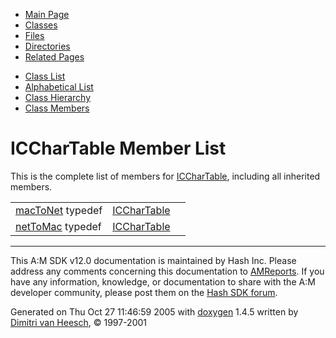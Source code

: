 <div class="tabs">

- [Main Page](index.md)
- <span id="current">[Classes](annotated.md)</span>
- [Files](files.md)
- [Directories](dirs.md)
- [Related Pages](pages.md)

</div>

<div class="tabs">

- [Class List](annotated.md)
- [Alphabetical List](classes.md)
- [Class Hierarchy](hierarchy.md)
- [Class Members](functions.md)

</div>

# ICCharTable Member List

This is the complete list of members for <a href="structICCharTable.md" class="el">ICCharTable</a>, including all inherited members.

|  |  |  |
|----|----|----|
| <a href="structICCharTable.md#f6f2f13e0ff8abe1fa311f4578e9302c" class="el">macToNet</a> typedef | <a href="structICCharTable.md" class="el">ICCharTable</a> |  |
| <a href="structICCharTable.md#5b38b860b232eb43a7dfd49ceb4944bd" class="el">netToMac</a> typedef | <a href="structICCharTable.md" class="el">ICCharTable</a> |  |

------------------------------------------------------------------------

<span class="small">This A:M SDK v12.0 documentation is maintained by Hash Inc. Please address any comments concerning this documentation to [AMReports](http://www.hash.com/reports). If you have any information, knowledge, or documentation to share with the A:M developer community, please post them on the [Hash SDK forum](http://www.hash.com/forums/index.php?showforum=11).</span>

Generated on Thu Oct 27 11:46:59 2005 with [<span class="image placeholder" original-image-src="doxygen.png" original-image-title="" height="45" width="100" align="middle" border="0">doxygen</span>](http://www.doxygen.org/index.html) 1.4.5 written by [Dimitri van Heesch](mailto:dimitri@stack.nl), © 1997-2001
